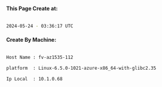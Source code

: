 
   
#### This Page Create at:

```bash

2024-05-24 - 03:36:17 UTC

```

#### Create By Machine:

```bash

Host Name : fv-az1535-112

platform  : Linux-6.5.0-1021-azure-x86_64-with-glibc2.35

Ip Local  : 10.1.0.68

```

